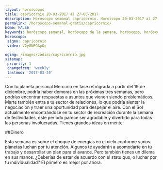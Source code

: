 ```yaml
---
layout: horoscopos
title: capricornio 20-03-2017 al 27-03-2017 
description: Horóscopo semanal capricornio. Horoscopo 20-03-2017 al 27-03-2017. Horoscopos univision gratis
permalink: /horoscopo-semanal-gratis/capricornio/
home: FALSE
keywords: horóscopo semanal, horóscopo de la semana, horóscopo, horóscopo gratis,horóscopos, horóscopo esperanza gracia, horoscopos capricornio la semana, horóscopos gratis, Tarot, Astrologia, Zodíaco, capricornio, horoscopo gratis
horoscopo:
 signo: capricornio
 video: V2y8NPGApOg

ogimg: /images/zodiac/capricornio.jpg
sitemap:
 priority: 1
 changefreq: 'weekly'
 lastmod: '2017-03-20'
---
```



Con tu planeta personal Mercurio en fase retrógrada a partir del 19 de diciembre, podría haber demoras en las próximas tres semanas, pero podrías encontrar respuestas a asuntos que vienen siendo problemáticos. Marte también entra a tu sector de relaciones, lo que podría alentar la negociación y traer una oportunidad para despejar el aire. Con el Sol actualmente encontrándose en tu sector de recreación durante la semana de festividades, este período parece ser agradable y divertido para todas las personas involucradas. Tienes grandes ideas en mente.

##Dinero

Esta semana es sobre el choque de energías en el cielo conforme varios planetas luchan por tu atención. Algunos te ayudarán a acomodarte en tu trabajo y desarrollar un plan para el avance. Pero también tienes un dilema en sus manos. ¿Deberías de estar de acuerdo con el statu quo, o luchar por tu individualidad? El primero es mejor por ahora.